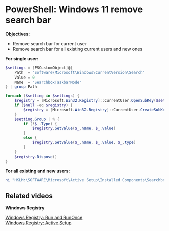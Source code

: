 # PowerShell: Windows 11 remove search bar

<b>Objectives:</b>

* Remove search bar for current user
* Remove search bar for all existing current users and new ones

<b>For single user:</b>

```powershell
$settings = [PSCustomObject]@{
    Path  = "Software\Microsoft\Windows\CurrentVersion\Search"
    Value = 0
    Name  = "SearchboxTaskbarMode"
} | group Path

foreach ($setting in $settings) {
    $registry = [Microsoft.Win32.Registry]::CurrentUser.OpenSubKey($setting.Name, $true)
    if ($null -eq $registry) {
        $registry = [Microsoft.Win32.Registry]::CurrentUser.CreateSubKey($setting.Name, $true)
    }
    $setting.Group | % {
        if (!$_.Type) {
            $registry.SetValue($_.name, $_.value)
        }
        else {
            $registry.SetValue($_.name, $_.value, $_.type)
        }
    }
    $registry.Dispose()
}
```

<b>For all existing and new users:</b>

``` powershell
ni "HKLM:\SOFTWARE\Microsoft\Active Setup\Installed Components\SearchboxTaskbarMode" | New-ItemProperty -Name "StubPath" -Value 'REG ADD "HKCU\SOFTWARE\Microsoft\Windows\CurrentVersion\RunOnce" /v SearchboxTaskbarMode /t REG_SZ /d "cmd /c REG ADD "HKCU\SOFTWARE\Microsoft\Windows\CurrentVersion\Search" /v SearchboxTaskbarMode /t REG_DWORD /d 0 /f'
```

## Related videos

<b>Windows Registry</b>

[Windows Registry: Run and RunOnce](https://youtu.be/zgFzCq5uEPw) <br />
[Windows Registry: Active Setup](https://youtu.be/HrVJ7wdvfmo)
